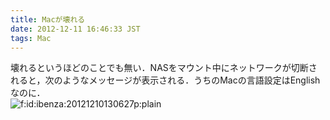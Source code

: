 ```yaml
---
title: Macが壊れる
date: 2012-12-11 16:46:33 JST
tags: Mac
---
```


壊れるというほどのことでも無い．NASをマウント中にネットワークが切断されると，次のようなメッセージが表示される．うちのMacの言語設定はEnglishなのに．  
<span itemscope itemtype="http://schema.org/Photograph"><img src="/2012/12/11/20121210130627.png" alt="f:id:ibenza:20121210130627p:plain" title="f:id:ibenza:20121210130627p:plain" class="hatena-fotolife" itemprop="image"></span>

